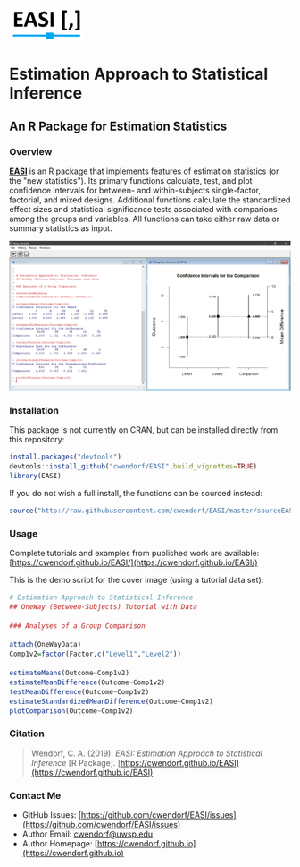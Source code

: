 <a href="https://cwendorf.github.io/EASI">
<img src="docs/logo.png" height="60px;" align="left;">
</a>

# Estimation Approach to Statistical Inference

## An R Package for Estimation Statistics

### Overview

[**EASI**](https://cwendorf.github.io/EASI) is an R package that implements features of estimation statistics (or the "new statistics"). Its primary functions calculate, test, and plot confidence intervals for between- and within-subjects single-factor, factorial, and mixed designs. Additional functions calculate the standardized effect sizes and statistical significance tests associated with comparions among the groups and variables. All functions can take either raw data or summary statistics as input. 

<a href="https://cwendorf.github.io/EASI">
<p align="center"><kbd><img src="docs/easiDifference.jpg"></kbd></p>
</a>

### Installation

This package is not currently on CRAN, but can be installed directly from this repository:

``` r
install.packages("devtools")
devtools::install_github("cwendorf/EASI",build_vignettes=TRUE)
library(EASI)
```

If you do not wish a full install, the functions can be sourced instead:

```r
source("http://raw.githubusercontent.com/cwendorf/EASI/master/sourceEASI.R")
```

### Usage

Complete tutorials and examples from published work are available:  
[https://cwendorf.github.io/EASI/](https://cwendorf.github.io/EASI/)

This is the demo script for the cover image (using a tutorial data set):

```r
# Estimation Approach to Statistical Inference
## OneWay (Between-Subjects) Tutorial with Data

### Analyses of a Group Comparison

attach(OneWayData)
Comp1v2=factor(Factor,c("Level1","Level2"))

estimateMeans(Outcome~Comp1v2)
estimateMeanDifference(Outcome~Comp1v2)
testMeanDifference(Outcome~Comp1v2)
estimateStandardizedMeanDifference(Outcome~Comp1v2)
plotComparison(Outcome~Comp1v2)
```

### Citation

> Wendorf, C. A. (2019). _EASI: Estimation Approach to Statistical Inference_ [R Package]. [https://cwendorf.github.io/EASI](https://cwendorf.github.io/EASI)

### Contact Me

- GitHub Issues: [https://github.com/cwendorf/EASI/issues](https://github.com/cwendorf/EASI/issues) 
- Author Email: [cwendorf@uwsp.edu](mailto:cwendorf@uwsp.edu)
- Author Homepage: [https://cwendorf.github.io](https://cwendorf.github.io)
